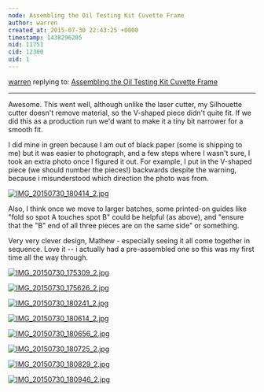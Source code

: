 ```yaml
---
node: Assembling the Oil Testing Kit Cuvette Frame
author: warren
created_at: 2015-07-30 22:43:25 +0000
timestamp: 1438296205
nid: 11751
cid: 12300
uid: 1
---
```




[warren](../profile/warren) replying to: [Assembling the Oil Testing Kit Cuvette Frame](../notes/mathew/04-07-2015/assembling-the-oil-testing-kit-cuvette-frame)

----
Awesome. This went well, although unlike the laser cutter, my Silhouette cutter doesn't remove material, so the V-shaped piece didn't quite fit. If we did this as a production run we'd want to make it a tiny bit narrower for a smooth fit. 

I did mine in green because I am out of black paper (some is shipping to me) but it was easier to photograph, and a few steps where I wasn't sure, I took an extra photo once I figured it out. For example, I put in the V-shaped piece (we should number the pieces!) backwards despite the warning, because i misunderstood which direction the photo was from. 

[![IMG_20150730_180414_2.jpg](https://i.publiclab.org/system/images/photos/000/010/941/medium/IMG_20150730_180414_2.jpg)](https://i.publiclab.org/system/images/photos/000/010/941/original/IMG_20150730_180414_2.jpg)

Also, I think once we move to larger batches, some printed-on guides like "fold so spot A touches spot B" could be helpful (as above), and "ensure that the "B" end of all three pieces are on the same side" or something. 

Very very clever design, Mathew - especially seeing it all come together in sequence. Love it -- i actually had a pre-assembled one so this was my first time all the way through. 


[![IMG_20150730_175309_2.jpg](https://i.publiclab.org/system/images/photos/000/010/942/medium/IMG_20150730_175309_2.jpg)](https://i.publiclab.org/system/images/photos/000/010/942/original/IMG_20150730_175309_2.jpg)


[![IMG_20150730_175626_2.jpg](https://i.publiclab.org/system/images/photos/000/010/935/medium/IMG_20150730_175626_2.jpg)](https://i.publiclab.org/system/images/photos/000/010/935/original/IMG_20150730_175626_2.jpg)


[![IMG_20150730_180241_2.jpg](https://i.publiclab.org/system/images/photos/000/010/938/medium/IMG_20150730_180241_2.jpg)](https://i.publiclab.org/system/images/photos/000/010/938/original/IMG_20150730_180241_2.jpg)


[![IMG_20150730_180614_2.jpg](https://i.publiclab.org/system/images/photos/000/010/937/medium/IMG_20150730_180614_2.jpg)](https://i.publiclab.org/system/images/photos/000/010/937/original/IMG_20150730_180614_2.jpg)

[![IMG_20150730_180656_2.jpg](https://i.publiclab.org/system/images/photos/000/010/934/medium/IMG_20150730_180656_2.jpg)](https://i.publiclab.org/system/images/photos/000/010/934/original/IMG_20150730_180656_2.jpg)


[![IMG_20150730_180725_2.jpg](https://i.publiclab.org/system/images/photos/000/010/936/medium/IMG_20150730_180725_2.jpg)](https://i.publiclab.org/system/images/photos/000/010/936/original/IMG_20150730_180725_2.jpg)


[![IMG_20150730_180829_2.jpg](https://i.publiclab.org/system/images/photos/000/010/940/medium/IMG_20150730_180829_2.jpg)](https://i.publiclab.org/system/images/photos/000/010/940/original/IMG_20150730_180829_2.jpg)


[![IMG_20150730_180946_2.jpg](https://i.publiclab.org/system/images/photos/000/010/939/medium/IMG_20150730_180946_2.jpg)](https://i.publiclab.org/system/images/photos/000/010/939/original/IMG_20150730_180946_2.jpg)



